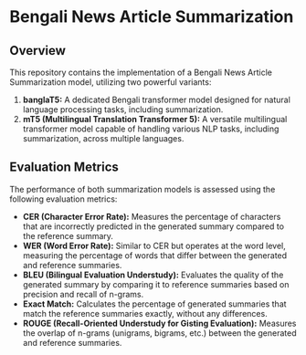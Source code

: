 # Bengali News Article Summarization
## Overview
This repository contains the implementation of a Bengali News Article Summarization model, utilizing two powerful variants:

<ol>
    <li><strong>banglaT5:</strong> A dedicated Bengali transformer model designed for natural language processing tasks, including summarization.</li>
    <li><strong>mT5 (Multilingual Translation Transformer 5):</strong> A versatile multilingual transformer model capable of handling various NLP tasks, including summarization, across multiple languages.</li>
  </ol>

  <h2>Evaluation Metrics</h2>

  <p>The performance of both summarization models is assessed using the following evaluation metrics:</p>

  <ul>
    <li><strong>CER (Character Error Rate):</strong> Measures the percentage of characters that are incorrectly predicted in the generated summary compared to the reference summary.</li>
    <li><strong>WER (Word Error Rate):</strong> Similar to CER but operates at the word level, measuring the percentage of words that differ between the generated and reference summaries.</li>
    <li><strong>BLEU (Bilingual Evaluation Understudy):</strong> Evaluates the quality of the generated summary by comparing it to reference summaries based on precision and recall of n-grams.</li>
    <li><strong>Exact Match:</strong> Calculates the percentage of generated summaries that match the reference summaries exactly, without any differences.</li>
    <li><strong>ROUGE (Recall-Oriented Understudy for Gisting Evaluation):</strong> Measures the overlap of n-grams (unigrams, bigrams, etc.) between the generated and reference summaries.</li>
  </ul>


